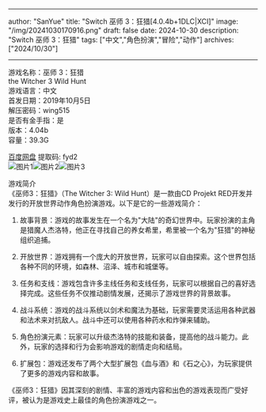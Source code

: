 
---
author: "SanYue"
title: "Switch 巫师 3：狂猎[4.0.4b+1DLC|XCI]"
image: "/img/20241030170916.png"
draft: false
date: 2024-10-30
description: "Switch 巫师 3：狂猎"
tags: ["中文","角色扮演","冒险","动作"]
archives: ["2024/10/30"]

---

游戏名称：巫师 3：狂猎   
the Witcher 3 Wild Hunt    
游戏语言：中文  
首发日期：2019年10月5日  
解压密码：wing515  
是否有金手指：是  
版本：4.04b   
容量：39.3G

[百度网盘](https://pan.baidu.com/s/1D_rdUSIcYjpmxScrKSOp5w) 提取码: fyd2  
![图片1](/img/485cbb1401b1e.jpg)![图片2](/img/d7764a2d2330.jpg)![图片3](/img/07600c1337.jpg)  

游戏简介  
《巫师3：狂猎》（The Witcher 3: Wild Hunt）是一款由CD Projekt RED开发并发行的开放世界动作角色扮演游戏。以下是它的一些游戏简介：

1. 故事背景：游戏的故事发生在一个名为"大陆"的奇幻世界中。玩家扮演的主角是猎魔人杰洛特，他正在寻找自己的养女希里，希里被一个名为"狂猎"的神秘组织追捕。

2. 开放世界：游戏拥有一个庞大的开放世界，玩家可以自由探索。这个世界包括各种不同的环境，如森林、沼泽、城市和城堡等。

3. 任务和支线：游戏包含许多主线任务和支线任务，玩家可以根据自己的喜好选择完成。这些任务不仅推动剧情发展，还揭示了游戏世界的背景故事。

4. 战斗系统：游戏的战斗系统以剑术和魔法为基础，玩家需要灵活运用各种武器和法术来对抗敌人。战斗中还可以使用各种药水和炸弹来辅助。

5. 角色扮演元素：玩家可以升级杰洛特的技能和装备，提高他的战斗能力。此外，玩家的选择和行为会影响游戏的剧情走向和结局。

6. 扩展包：游戏还发布了两个大型扩展包《血与酒》和《石之心》，为玩家提供了更多的游戏内容和故事。

《巫师3：狂猎》因其深刻的剧情、丰富的游戏内容和出色的游戏表现而广受好评，被认为是游戏史上最佳的角色扮演游戏之一。
